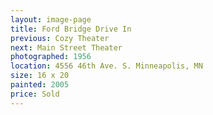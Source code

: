 ```yaml
---
layout: image-page
title: Ford Bridge Drive In
previous: Cozy Theater
next: Main Street Theater
photographed: 1956
location: 4556 46th Ave. S. Minneapolis, MN
size: 16 x 20
painted: 2005
price: Sold
---
```

